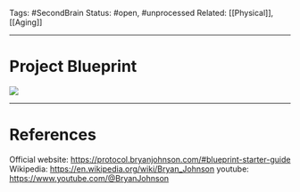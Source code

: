 Tags: #SecondBrain 
Status: #open, #unprocessed
Related: [[Physical]], [[Aging]]

---
# Project Blueprint

![](https://www.youtube.com/watch?v=ECTBg2AtOfc)





---
# References
Official website: https://protocol.bryanjohnson.com/#blueprint-starter-guide
Wikipedia: https://en.wikipedia.org/wiki/Bryan_Johnson
youtube: https://www.youtube.com/@BryanJohnson